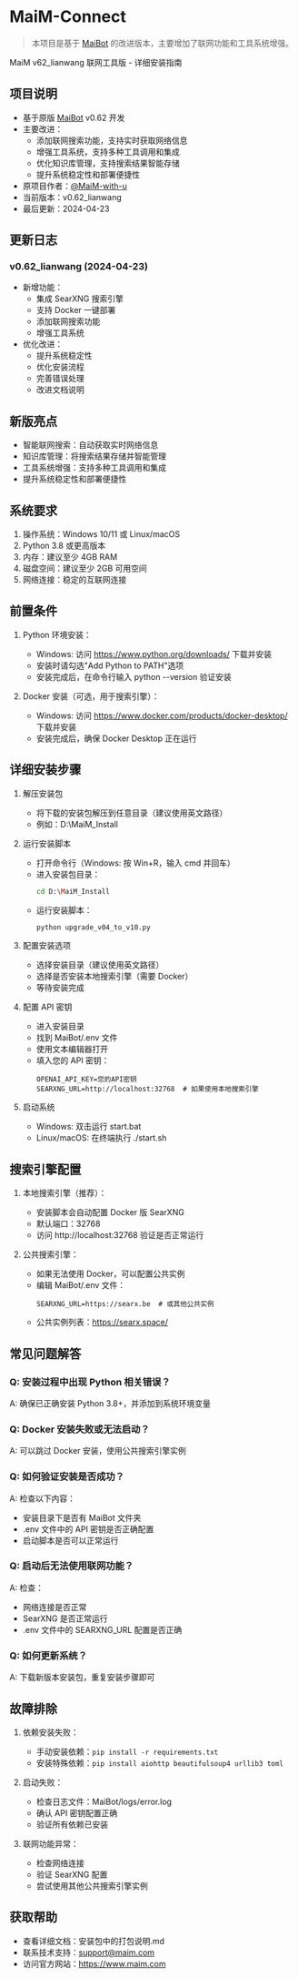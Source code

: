 # MaiM-Connect

> 本项目是基于 [MaiBot](https://github.com/MaiM-with-u/MaiBot) 的改进版本，主要增加了联网功能和工具系统增强。

MaiM v62_lianwang 联网工具版 - 详细安装指南

## 项目说明
* 基于原版 [MaiBot](https://github.com/MaiM-with-u/MaiBot) v0.62 开发
* 主要改进：
  * 添加联网搜索功能，支持实时获取网络信息
  * 增强工具系统，支持多种工具调用和集成
  * 优化知识库管理，支持搜索结果智能存储
  * 提升系统稳定性和部署便捷性
* 原项目作者：[@MaiM-with-u](https://github.com/MaiM-with-u)
* 当前版本：v0.62_lianwang
* 最后更新：2024-04-23

## 更新日志
### v0.62_lianwang (2024-04-23)
* 新增功能：
  * 集成 SearXNG 搜索引擎
  * 支持 Docker 一键部署
  * 添加联网搜索功能
  * 增强工具系统
* 优化改进：
  * 提升系统稳定性
  * 优化安装流程
  * 完善错误处理
  * 改进文档说明

## 新版亮点
* 智能联网搜索：自动获取实时网络信息
* 知识库管理：将搜索结果存储并智能管理
* 工具系统增强：支持多种工具调用和集成
* 提升系统稳定性和部署便捷性

## 系统要求
1. 操作系统：Windows 10/11 或 Linux/macOS
2. Python 3.8 或更高版本
3. 内存：建议至少 4GB RAM
4. 磁盘空间：建议至少 2GB 可用空间
5. 网络连接：稳定的互联网连接

## 前置条件
1. Python 环境安装：
   - Windows: 访问 https://www.python.org/downloads/ 下载并安装
   - 安装时请勾选"Add Python to PATH"选项
   - 安装完成后，在命令行输入 python --version 验证安装

2. Docker 安装（可选，用于搜索引擎）：
   - Windows: 访问 https://www.docker.com/products/docker-desktop/ 下载并安装
   - 安装完成后，确保 Docker Desktop 正在运行

## 详细安装步骤
1. 解压安装包
   - 将下载的安装包解压到任意目录（建议使用英文路径）
   - 例如：D:\MaiM_Install

2. 运行安装脚本
   - 打开命令行（Windows: 按 Win+R，输入 cmd 并回车）
   - 进入安装包目录：
     ```bash
     cd D:\MaiM_Install
     ```
   - 运行安装脚本：
     ```bash
     python upgrade_v04_to_v10.py
     ```

3. 配置安装选项
   - 选择安装目录（建议使用英文路径）
   - 选择是否安装本地搜索引擎（需要 Docker）
   - 等待安装完成

4. 配置 API 密钥
   - 进入安装目录
   - 找到 MaiBot/.env 文件
   - 使用文本编辑器打开
   - 填入您的 API 密钥：
     ```
     OPENAI_API_KEY=您的API密钥
     SEARXNG_URL=http://localhost:32768  # 如果使用本地搜索引擎
     ```

5. 启动系统
   - Windows: 双击运行 start.bat
   - Linux/macOS: 在终端执行 ./start.sh

## 搜索引擎配置
1. 本地搜索引擎（推荐）：
   - 安装脚本会自动配置 Docker 版 SearXNG
   - 默认端口：32768
   - 访问 http://localhost:32768 验证是否正常运行

2. 公共搜索引擎：
   - 如果无法使用 Docker，可以配置公共实例
   - 编辑 MaiBot/.env 文件：
     ```
     SEARXNG_URL=https://searx.be  # 或其他公共实例
     ```
   - 公共实例列表：https://searx.space/

## 常见问题解答
### Q: 安装过程中出现 Python 相关错误？
A: 确保已正确安装 Python 3.8+，并添加到系统环境变量

### Q: Docker 安装失败或无法启动？
A: 可以跳过 Docker 安装，使用公共搜索引擎实例

### Q: 如何验证安装是否成功？
A: 检查以下内容：
   - 安装目录下是否有 MaiBot 文件夹
   - .env 文件中的 API 密钥是否正确配置
   - 启动脚本是否可以正常运行

### Q: 启动后无法使用联网功能？
A: 检查：
   - 网络连接是否正常
   - SearXNG 是否正常运行
   - .env 文件中的 SEARXNG_URL 配置是否正确

### Q: 如何更新系统？
A: 下载新版本安装包，重复安装步骤即可

## 故障排除
1. 依赖安装失败：
   - 手动安装依赖：`pip install -r requirements.txt`
   - 安装特殊依赖：`pip install aiohttp beautifulsoup4 urllib3 toml`

2. 启动失败：
   - 检查日志文件：MaiBot/logs/error.log
   - 确认 API 密钥配置正确
   - 验证所有依赖已安装

3. 联网功能异常：
   - 检查网络连接
   - 验证 SearXNG 配置
   - 尝试使用其他公共搜索引擎实例

## 获取帮助
- 查看详细文档：安装包中的打包说明.md
- 联系技术支持：support@maim.com
- 访问官方网站：https://www.maim.com 